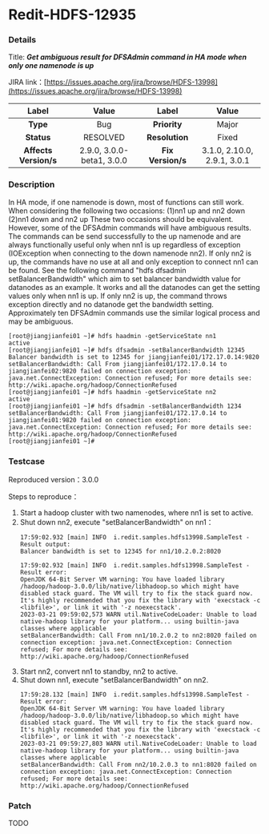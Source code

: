 # Redit-HDFS-12935

### Details

Title: ***Get ambiguous result for DFSAdmin command in HA mode when only one namenode is up***

JIRA link：[https://issues.apache.org/jira/browse/HDFS-13998](https://issues.apache.org/jira/browse/HDFS-13998)

|         Label         |           Value           |       Label       |            Value            |
|:---------------------:|:-------------------------:|:-----------------:|:---------------------------:|
|       **Type**        |            Bug            |   **Priority**    |            Major            |
|      **Status**       |         RESOLVED          |  **Resolution**   |            Fixed            |
| **Affects Version/s** | 2.9.0, 3.0.0-beta1, 3.0.0 | **Fix Version/s** | 3.1.0, 2.10.0, 2.9.1, 3.0.1 |

### Description

In HA mode, if one namenode is down, most of functions can still work. When considering the following two occasions:
(1)nn1 up and nn2 down
(2)nn1 down and nn2 up
These two occasions should be equivalent. However, some of the DFSAdmin commands will have ambiguous results. The commands can be send successfully to the up namenode and are always functionally useful only when nn1 is up regardless of exception (IOException when connecting to the down namenode nn2). If only nn2 is up, the commands have no use at all and only exception to connect nn1 can be found.
See the following command "hdfs dfsadmin setBalancerBandwidth" which aim to set balancer bandwidth value for datanodes as an example. It works and all the datanodes can get the setting values only when nn1 is up. If only nn2 is up, the command throws exception directly and no datanode get the bandwidth setting. Approximately ten DFSAdmin commands use the similar logical process and may be ambiguous.

```
[root@jiangjianfei01 ~]# hdfs haadmin -getServiceState nn1
active
[root@jiangjianfei01 ~]# hdfs dfsadmin -setBalancerBandwidth 12345
Balancer bandwidth is set to 12345 for jiangjianfei01/172.17.0.14:9820
setBalancerBandwidth: Call From jiangjianfei01/172.17.0.14 to jiangjianfei02:9820 failed on connection exception: java.net.ConnectException: Connection refused; For more details see: http://wiki.apache.org/hadoop/ConnectionRefused
[root@jiangjianfei01 ~]# hdfs haadmin -getServiceState nn2
active
[root@jiangjianfei01 ~]# hdfs dfsadmin -setBalancerBandwidth 1234
setBalancerBandwidth: Call From jiangjianfei01/172.17.0.14 to jiangjianfei01:9820 failed on connection exception: java.net.ConnectException: Connection refused; For more details see: http://wiki.apache.org/hadoop/ConnectionRefused
[root@jiangjianfei01 ~]#
```

### Testcase

Reproduced version：3.0.0

Steps to reproduce：
1. Start a hadoop cluster with two namenodes, where nn1 is set to active.
2. Shut down nn2, execute "setBalancerBandwidth" on nn1：
    ```
    17:59:02.932 [main] INFO  i.redit.samples.hdfs13998.SampleTest - Result output:
    Balancer bandwidth is set to 12345 for nn1/10.2.0.2:8020
    
    17:59:02.932 [main] INFO  i.redit.samples.hdfs13998.SampleTest - Result error:
    OpenJDK 64-Bit Server VM warning: You have loaded library /hadoop/hadoop-3.0.0/lib/native/libhadoop.so which might have disabled stack guard. The VM will try to fix the stack guard now.
    It's highly recommended that you fix the library with 'execstack -c <libfile>', or link it with '-z noexecstack'.
    2023-03-21 09:59:02,573 WARN util.NativeCodeLoader: Unable to load native-hadoop library for your platform... using builtin-java classes where applicable
    setBalancerBandwidth: Call From nn1/10.2.0.2 to nn2:8020 failed on connection exception: java.net.ConnectException: Connection refused; For more details see:  http://wiki.apache.org/hadoop/ConnectionRefused
    ```
3. Start nn2, convert nn1 to standby, nn2 to active.
4. Shut down nn1, execute "setBalancerBandwidth" on nn2.
    ```
    17:59:28.132 [main] INFO  i.redit.samples.hdfs13998.SampleTest - Result error:
    OpenJDK 64-Bit Server VM warning: You have loaded library /hadoop/hadoop-3.0.0/lib/native/libhadoop.so which might have disabled stack guard. The VM will try to fix the stack guard now.
    It's highly recommended that you fix the library with 'execstack -c <libfile>', or link it with '-z noexecstack'.
    2023-03-21 09:59:27,803 WARN util.NativeCodeLoader: Unable to load native-hadoop library for your platform... using builtin-java classes where applicable
    setBalancerBandwidth: Call From nn2/10.2.0.3 to nn1:8020 failed on connection exception: java.net.ConnectException: Connection refused; For more details see:  http://wiki.apache.org/hadoop/ConnectionRefused
    ```
   
### Patch 

TODO